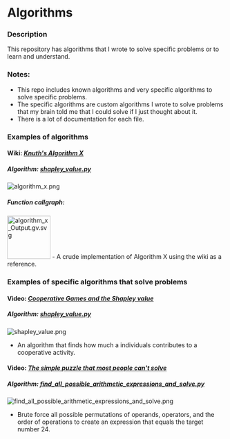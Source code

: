 # Algorithms
### Description
This repository has algorithms that I wrote to solve specific problems or to learn and understand.  

### Notes:
- This repo includes known algorithms and very specific algorithms to solve specific problems.
- The specific algorithms are custom algorithms I wrote to solve problems that my brain told me that I could solve if I just thought about it.
- There is a lot of documentation for each file.

### Examples of algorithms

#### Wiki: [*Knuth's Algorithm X*](https://en.wikipedia.org/wiki/Knuth%27s_Algorithm_X)
##### Algorithm: [*shapley_value.py*](https://github.com/josephedradan/algorithms/tree/master/algorithms/optimization/algorithm_x)
![algorithm_x.png](../master/images/algorithm_x.png)
##### Function callgraph:
<img src="../master/algorithms/optimization/algorithm_x/algorithm_x_Output.gv.svg" height="100" alt="algorithm_x_Output.gv.svg">
- A crude implementation of Algorithm X using the wiki as a reference.

### Examples of specific algorithms that solve problems

#### Video: [*Cooperative Games and the Shapley value*](https://youtu.be/w9O0fkfMkx0)
##### Algorithm: [*shapley_value.py*](https://github.com/josephedradan/algorithms/blob/master/algorithms/game_theory/shapley_value.py)
![shapley_value.png](../master/images/shapley_value.png)
- An algorithm that finds how much a individuals contributes to a cooperative activity.

#### Video: [*The simple puzzle that most people can't solve*](https://www.youtube.com/watch?v=Jnf18uqZRyw)
##### Algorithm: [*find_all_possible_arithmetic_expressions_and_solve.py*](https://github.com/josephedradan/algorithms/blob/master/algorithms/find_all_possible_arithmetic_expressions_and_solve.py)
![find_all_possible_arithmetic_expressions_and_solve.png](../master/images/find_all_possible_arithmetic_expressions_and_solve.png)
- Brute force all possible permutations of operands, operators, and the order of operations to create an expression that equals the target number 24.

